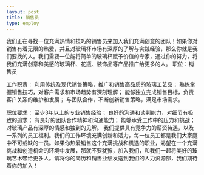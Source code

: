 ```yaml
---
layout: post
title: 销售员
type: employ
---
```

我们正在寻找一位充满热情和技巧的销售员来加入我们充满创意的团队！如果你对销售有着无限的热爱，并且对玻璃杯市场有深厚的了解与实践经验，那么你就是我们要找的人。我们需要一位能将简单的玻璃杯赋予价值的专家，通过你的努力，将我们充满创意和美感的玻璃杯、花瓶、装饰品等产品推广给更多的人。
职位：销售员

工作职责：
利用传统及现代销售策略，推广和销售高品质的玻璃工艺品；
熟练掌握销售技巧，对客户需求和市场趋势有深刻理解；
能够独立完成销售目标，负责客户关系的维护和发展；
与团队合作，不断创新销售策略，满足市场需求。

职位要求：
至少3年以上的专业销售经验；
良好的沟通和谈判能力，对细节有极致的追求；
有良好的团队合作精神和沟通能力；
能够承受工作中的压力和挑战；
对玻璃产品有深厚的情感和独到的见解。
我们提供具有竞争力的薪资待遇，以及一系列的员工福利。我们的工作环境充满创新和活力，每一位员工都是我们大家庭中不可或缺的一员。如果你热爱销售这个充满挑战和机遇的职业，渴望在一个充满挑战和创造机会的环境中发展，那就不要犹豫，加入我们，和我们一起将美好的玻璃艺术带给更多人。请将你的简历和销售业绩发送到我们的人力资源部，我们期待着你的加入！